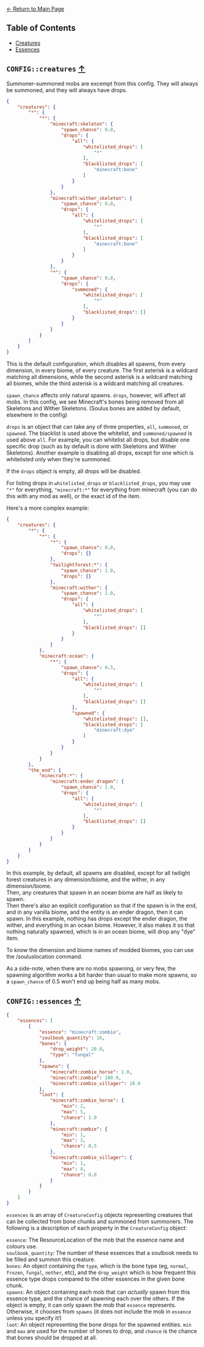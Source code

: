 [<- Return to Main Page](../README.md)

## Table of Contents
- [Creatures](#configcreatures-)
- [Essences](#configessences-)

## `CONFIG::creatures` [↑](#table-of-contents)

Summoner-summoned mobs are excempt from this config. They will always be summoned, and they will always have drops.

```json
{
	"creatures": {
		"*": {
			"*": {
				"minecraft:skeleton": {
					"spawn_chance": 0.0,
					"drops": {
						"all": {
							"whitelisted_drops": [
								"*"
							],
							"blacklisted_drops": [
								"minecraft:bone"
							]
						}
					}
				},
				"minecraft:wither_skeleton": {
					"spawn_chance": 0.0,
					"drops": {
						"all": {
							"whitelisted_drops": [
								"*"
							],
							"blacklisted_drops": [
								"minecraft:bone"
							]
						}
					}
				},
				"*": {
					"spawn_chance": 0.0,
					"drops": {
						"summoned": {
							"whitelisted_drops": [
								"*"
							],
							"blacklisted_drops": []
						}
					}
				}
			}
		}
	}
}
```
This is the default configuration, which disables all spawns, from every dimension, in every biome, of every creature. The first asterisk is a wildcard matching all dimensions, while the second asterisk is a wildcard matching all biomes, while the third asterisk is a wildcard matching all creatures.

`spawn_chance` affects only natural spawns. `drops`, however, will affect all mobs. In this config, we see Minecraft's bones being removed from all Skeletons and Wither Skeletons. (Soulus bones are added by default, elsewhere in the config)

`drops` is an object that can take any of three properties, `all`, `summoned`, or `spawned`. The blacklist is used above the whitelist, and `summoned/spawned` is used above `all`. For example, you can whitelist all drops, but disable one specific drop (such as by default is done with Skeletons and Wither Skeletons). Another example is disabling all drops, except for one which is whitelisted only when they're summoned.

If the `drops` object is empty, all drops will be disabled.

For listing drops in `whitelisted_drops` or `blacklisted_drops`, you may use `"*"` for everything, `"minecraft:*"` for everything from minecraft (you can do this with any mod as well), or the exact id of the item.

Here's a more complex example:
```json
{
	"creatures": {
		"*": {
			"*": {
				"*": {
					"spawn_chance": 0.0,
					"drops": {}
				},
				"twilightforest:*": {
					"spawn_chance": 1.0,
					"drops": {}
				},
				"minecraft:wither": {
					"spawn_chance": 1.0,
					"drops": {
						"all": {
							"whitelisted_drops": [
								"*"
							],
							"blacklisted_drops": []
						}
					}
				}
			},
			"minecraft:ocean": {
				"*": {
					"spawn_chance": 0.5,
					"drops": {
						"all": {
							"whitelisted_drops": [
								"*"
							],
							"blacklisted_drops": []
						},
						"spawned": {
							"whitelisted_drops": [],
							"blacklisted_drops": [
								"minecraft:dye"
							]
						}
					}
				}
			}
		},
		"the_end": {
			"minecraft:*": {
				"minecraft:ender_dragon": {
					"spawn_chance": 1.0,
					"drops": {
						"all": {
							"whitelisted_drops": [
								"*"
							],
							"blacklisted_drops": []
						}
					}
				}
			}
		}
	}
}
```
In this example, by default, all spawns are disabled, except for all twilight forest creatures in any dimension/biome, and the wither, in any dimension/biome.  
Then, any creatures that spawn in an ocean biome are half as likely to spawn.  
Then there's also an explicit configuration so that if the spawn is in the end, and in any vanilla biome, and the entity is an ender dragon, then it can spawn.
In this example, nothing has drops except the ender dragon, the wither, and everything in an ocean biome. However, it also makes it so that nothing naturally spawned, which is in an ocean biome, will drop any "dye" item.

To know the dimension and biome names of modded biomes, you can use the /souluslocation command.

  
As a side-note, when there are no mobs spawning, or very few, the spawning algorithm works a bit harder than usual to make more spawns, so a `spawn_chance` of 0.5 won't end up being half as many mobs. 

## `CONFIG::essences` [↑](#table-of-contents)

```json
{
	"essences": [
		{
			"essence": "minecraft:zombie",
			"soulbook_quantity": 16,
			"bones": {
				"drop_weight": 20.0,
				"type": "fungal"
			},
			"spawns": {
				"minecraft:zombie_horse": 1.0,
				"minecraft:zombie": 100.0,
				"minecraft:zombie_villager": 10.0
			},
			"loot": {
				"minecraft:zombie_horse": {
					"min": 2,
					"max": 5,
					"chance": 1.0
				},
				"minecraft:zombie": {
					"min": 1,
					"max": 3,
					"chance": 0.5
				},
				"minecraft:zombie_villager": {
					"min": 1,
					"max": 4,
					"chance": 0.8
				}
			}
		}
	]
}
```

`essences` is an array of `CreatureConfig` objects representing creatures that can be collected from bone chunks and summoned from summoners. The following is a description of each property in the `CreatureConfig` object:

`essence`: The ResourceLocation of the mob that the essence name and colours use.  
`soulbook_quantity`: The number of these essences that a soulbook needs to be filled and summon this creature.  
`bones`: An object containing the `type`, which is the bone type (eg, `normal`, `frozen`, `fungal`, `nether`, etc), and the `drop_weight` which is how frequent this essence type drops compared to the other essences in the given bone chunk.  
`spawns`: An object containing each mob that can *actually* spawn from this essence type, and the chance of spawning each over the others. If the object is empty, it can only spawn the mob that `essence` represents. Otherwise, it chooses from `spawns` (it does not include the mob in `essence` unless you specify it!)  
`loot`: An object representing the bone drops for the spawned entities. `min` and `max` are used for the number of bones to drop, and `chance` is the chance that bones should be dropped at all.